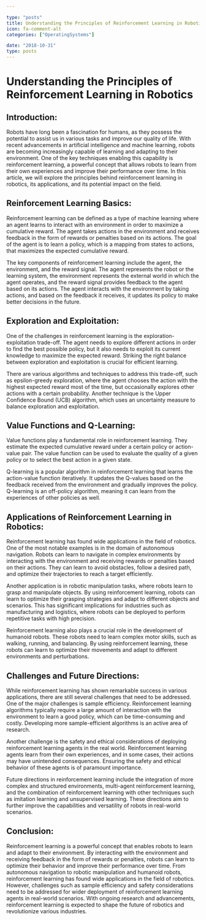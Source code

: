 ```yaml
---

type: "posts"
title: Understanding the Principles of Reinforcement Learning in Robotics
icon: fa-comment-alt
categories: ["OperatingSystems"]

date: "2018-10-31"
type: posts
---
```





# Understanding the Principles of Reinforcement Learning in Robotics

## Introduction:

Robots have long been a fascination for humans, as they possess the potential to assist us in various tasks and improve our quality of life. With recent advancements in artificial intelligence and machine learning, robots are becoming increasingly capable of learning and adapting to their environment. One of the key techniques enabling this capability is reinforcement learning, a powerful concept that allows robots to learn from their own experiences and improve their performance over time. In this article, we will explore the principles behind reinforcement learning in robotics, its applications, and its potential impact on the field.

## Reinforcement Learning Basics:

Reinforcement learning can be defined as a type of machine learning where an agent learns to interact with an environment in order to maximize a cumulative reward. The agent takes actions in the environment and receives feedback in the form of rewards or penalties based on its actions. The goal of the agent is to learn a policy, which is a mapping from states to actions, that maximizes the expected cumulative reward.

The key components of reinforcement learning include the agent, the environment, and the reward signal. The agent represents the robot or the learning system, the environment represents the external world in which the agent operates, and the reward signal provides feedback to the agent based on its actions. The agent interacts with the environment by taking actions, and based on the feedback it receives, it updates its policy to make better decisions in the future.

## Exploration and Exploitation:

One of the challenges in reinforcement learning is the exploration-exploitation trade-off. The agent needs to explore different actions in order to find the best possible policy, but it also needs to exploit its current knowledge to maximize the expected reward. Striking the right balance between exploration and exploitation is crucial for efficient learning.

There are various algorithms and techniques to address this trade-off, such as epsilon-greedy exploration, where the agent chooses the action with the highest expected reward most of the time, but occasionally explores other actions with a certain probability. Another technique is the Upper Confidence Bound (UCB) algorithm, which uses an uncertainty measure to balance exploration and exploitation.

## Value Functions and Q-Learning:

Value functions play a fundamental role in reinforcement learning. They estimate the expected cumulative reward under a certain policy or action-value pair. The value function can be used to evaluate the quality of a given policy or to select the best action in a given state.

Q-learning is a popular algorithm in reinforcement learning that learns the action-value function iteratively. It updates the Q-values based on the feedback received from the environment and gradually improves the policy. Q-learning is an off-policy algorithm, meaning it can learn from the experiences of other policies as well.

## Applications of Reinforcement Learning in Robotics:

Reinforcement learning has found wide applications in the field of robotics. One of the most notable examples is in the domain of autonomous navigation. Robots can learn to navigate in complex environments by interacting with the environment and receiving rewards or penalties based on their actions. They can learn to avoid obstacles, follow a desired path, and optimize their trajectories to reach a target efficiently.

Another application is in robotic manipulation tasks, where robots learn to grasp and manipulate objects. By using reinforcement learning, robots can learn to optimize their grasping strategies and adapt to different objects and scenarios. This has significant implications for industries such as manufacturing and logistics, where robots can be deployed to perform repetitive tasks with high precision.

Reinforcement learning also plays a crucial role in the development of humanoid robots. These robots need to learn complex motor skills, such as walking, running, and balancing. By using reinforcement learning, these robots can learn to optimize their movements and adapt to different environments and perturbations.

## Challenges and Future Directions:

While reinforcement learning has shown remarkable success in various applications, there are still several challenges that need to be addressed. One of the major challenges is sample efficiency. Reinforcement learning algorithms typically require a large amount of interaction with the environment to learn a good policy, which can be time-consuming and costly. Developing more sample-efficient algorithms is an active area of research.

Another challenge is the safety and ethical considerations of deploying reinforcement learning agents in the real world. Reinforcement learning agents learn from their own experiences, and in some cases, their actions may have unintended consequences. Ensuring the safety and ethical behavior of these agents is of paramount importance.

Future directions in reinforcement learning include the integration of more complex and structured environments, multi-agent reinforcement learning, and the combination of reinforcement learning with other techniques such as imitation learning and unsupervised learning. These directions aim to further improve the capabilities and versatility of robots in real-world scenarios.

## Conclusion:

Reinforcement learning is a powerful concept that enables robots to learn and adapt to their environment. By interacting with the environment and receiving feedback in the form of rewards or penalties, robots can learn to optimize their behavior and improve their performance over time. From autonomous navigation to robotic manipulation and humanoid robots, reinforcement learning has found wide applications in the field of robotics. However, challenges such as sample efficiency and safety considerations need to be addressed for wider deployment of reinforcement learning agents in real-world scenarios. With ongoing research and advancements, reinforcement learning is expected to shape the future of robotics and revolutionize various industries.